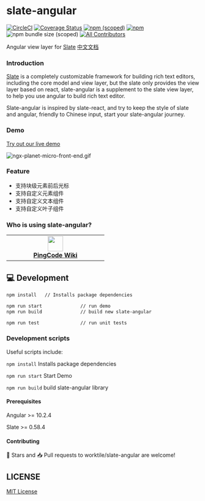 # slate-angular

[![CircleCI](https://circleci.com/gh/worktile/slate-angular.svg?style=shield)](https://circleci.com/gh/worktile/slate-angular)
[![Coverage Status][coveralls-image]][coveralls-url]
[![npm (scoped)](https://img.shields.io/npm/v/@worktile/planet?style=flat)](https://www.npmjs.com/package/@worktile/planet)
[![npm](https://img.shields.io/npm/dm/@worktile/planet)](https://www.npmjs.com/package/@worktile/planet)
![npm bundle size (scoped)](https://img.shields.io/bundlephobia/min/@worktile/planet) [![All Contributors](https://img.shields.io/badge/all_contributors-4-orange.svg?style=flat-square)](#contributors-)

[coveralls-image]: https://coveralls.io/repos/github/worktile/slate-angular/badge.svg?branch=master
[coveralls-url]: https://coveralls.io/github/worktile/slate-angular

Angular view layer for [Slate](https://github.com/ianstormtaylor/slate)
[中文文档](https://github.com/worktile/slate-angular/blob/master/README.zh-CN.md)

### Introduction

[Slate](https://github.com/ianstormtaylor/slate) is a completely customizable framework for building rich text editors, including the core model and view layer, but the slate only provides the view layer based on react, slate-angular is a supplement to the slate view layer, to help you use angular to build rich text editor.

Slate-angular is inspired by slate-react, and try to keep the style of slate and angular, friendly to Chinese input, start your slate-angular journey.

### Demo

[Try out our live demo](http://planet.ngnice.com)

![ngx-planet-micro-front-end.gif](https://cdn.pingcode.com/open-sources/ngx-planet/ngx-planet-micro-front-end.gif)

### Feature

- 支持块级元素前后光标
- 支持自定义元素组件
- 支持自定义文本组件
- 支持自定义叶子组件


### Who is using slate-angular?

<table>
  <tr>
    <td width="240" align="center">
      <a target="_blank" href="https://pingcode.com/product/wiki?utm_source=github-slate-angular">
        <img src="https://cdn.pingcode.com/static/pc-charm/assets/images/logo.png?v=2.40.0" height="40"/>
        <br />
        <strong>PingCode Wiki</strong>
      </a>
    </td>
  </tr>
</table>

## 💻 Development

```bash
npm install   // Installs package dependencies
```

```bash
npm run start              // run demo
npm run build              // build new slate-angular

npm run test               // run unit tests
```
### Development scripts

Useful scripts include:

`npm install` Installs package dependencies

`​npm run start` Start Demo

`npm run build` build slate-angular library

#### Prerequisites

Angular >= 10.2.4

Slate >= 0.58.4

#### Contributing

🌟 Stars and 📥 Pull requests to worktile/slate-angular are welcome! 

## LICENSE

[MIT License](https://github.com/worktile/slate-angular/blob/master/LICENSE)
